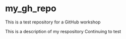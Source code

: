 # my_gh_repo
This is a test repository for a GitHub workshop

This is a description of my respository
 Continuing to test
